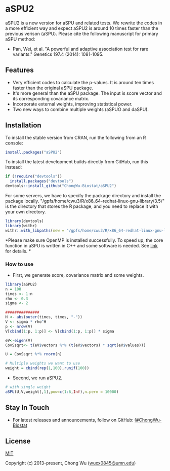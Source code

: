 # aSPU2 

aSPU2 is a new version for aSPU and related tests. We rewrite the codes in a more efficient way and expect aSPU2 is around 10 times faster than the previous verison (aSPU). Please cite the following manuscript for primary aSPU method:

* Pan, Wei, et al. "A powerful and adaptive association test for rare variants." Genetics 197.4 (2014): 1081-1095.

## Features

* Very efficient codes to calculate the p-values. It is around ten times faster than the original aSPU package.
* It's more general than the aSPU package. The input is score vector and its corresponding covariance matrix.
* Incorporate external weights, improving statistical power.
* Two new ways to combine multiple weights (aSPUO and daSPU).


## Installation

To install the stable version from CRAN, run the following from an R console: 

```R
install.packages("aSPU2")
```

To install the latest development builds directly from GitHub, run this instead:

```R
if (!require("devtools"))
  install.packages("devtools")
devtools::install_github("ChongWu-Biostat/aSPU2")
```

For some servers, we have to specify the package directory and install the package locally. "/gpfs/home/cwu3/R/x86_64-redhat-linux-gnu-library/3.5/" is the directory that stores the R package, and you need to replace it with your own directory.
```R
library(devtools)
library(withr)
withr::with_libpaths(new = "/gpfs/home/cwu3/R/x86_64-redhat-linux-gnu-library/3.5/", install_github("ChongWu-Biostat/aSPU2"))
```

*Please make sure OpenMP is installed successfully. To speed up, the core function in aSPU is written in C++ and some software is needed. See [link](http://thecoatlessprofessor.com/programming/openmp-in-r-on-os-x/#after-3-4-0) for details. *



### How to use

* First, we generate score, covariance matrix and some weights.

```R
library(aSPU2)
n = 100
times <- 1:n
rho <- 0.3
sigma <- 2

###############
H <- abs(outer(times, times, "-"))
V <- sigma * rho^H
p <- nrow(V)
V[cbind(1:p, 1:p)] <- V[cbind(1:p, 1:p)] * sigma

eV<-eigen(V)
CovSsqrt<- t(eV$vectors %*% (t(eV$vectors) * sqrt(eV$values)))

U = CovSsqrt %*% rnorm(n)

# Multiple weights we want to use
weight = cbind(rep(1,100),runif(100))
```

* Second, we run aSPU2.

```R
# with single weight
aSPU(U,V,weight[,1],pow=c(1:6,Inf),n.perm = 10000)

```



## Stay In Touch

- For latest releases and announcements, follow on GitHub: [@ChongWu-Biostat](https://github.com/ChongWu-Biostat)


## License

[MIT](http://opensource.org/licenses/MIT)

Copyright (c) 2013-present, Chong Wu (wuxx0845@umn.edu) 

